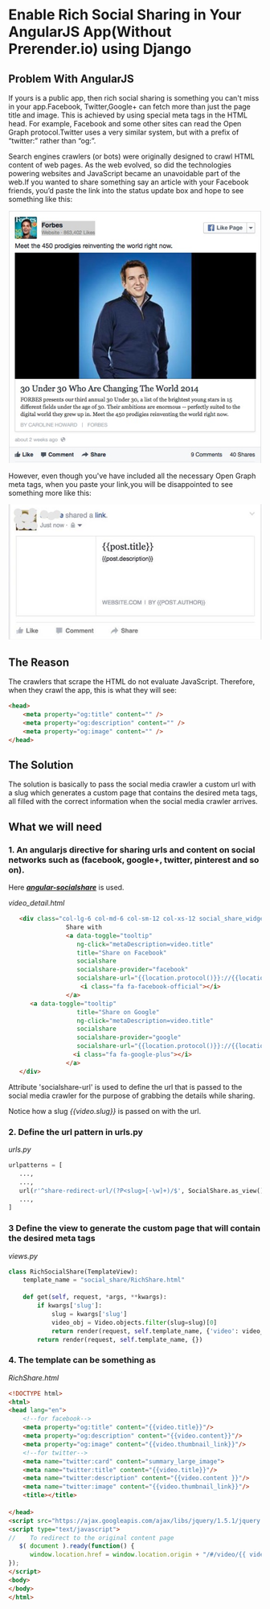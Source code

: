 # Enable Rich Social Sharing in Your AngularJS App(Without Prerender.io) using Django

## Problem With AngularJS

If yours is a public app, then rich social sharing is something you can't miss in your app.Facebook, Twitter,Google+ can fetch more than just the page title and image. This is achieved by using special meta tags in the HTML head. For example, Facebook and some other sites can read the Open Graph protocol.Twitter uses a very similar system, but with a prefix of “twitter:” rather than “og:”.

Search engines crawlers (or bots) were originally designed to crawl HTML content of web pages. As the web evolved, so did the technologies powering websites and JavaScript became an unavoidable part of the web.If you wanted to share something say an article with your Facebook friends, you’d paste the link into the status update box and hope to see something like this: 

![alt tag](https://github.com/jcblex/angular-social-share/blob/master/screenshots/screenshot1.jpg?raw=true)

However, even though you've have included all the necessary Open Graph meta tags, when you paste your link,you will be disappointed to see something more like this:

![alt tag](https://github.com/jcblex/angular-social-share/blob/master/screenshots/screenshot2.jpg?raw=true)

## The Reason

The crawlers that scrape the HTML do not evaluate JavaScript. Therefore, when they crawl the app, this is what they will see:
```html
<head>
    <meta property="og:title" content="" />
    <meta property="og:description" content="" />
    <meta property="og:image" content="" />
</head>
```
## The Solution

The solution is basically to pass the  social media crawler a custom url with a slug which generates a custom page that contains the desired meta tags, all filled with the correct information when the social media crawler arrives.

## What we will need

### 1. An angularjs directive for sharing urls and content on social networks such as (facebook, google+, twitter, pinterest and so on).

Here ***[angular-socialshare](https://github.com/720kb/angular-socialshare)*** is used.

*video_detail.html*
```html
   <div class="col-lg-6 col-md-6 col-sm-12 col-xs-12 social_share_widget">
                Share with
                <a data-toggle="tooltip"
                   ng-click="metaDescription=video.title"
                   title="Share on Facebook"
                   socialshare
                   socialshare-provider="facebook"
                   socialshare-url="{{location.protocol()}}://{{location.host()}}/api/videos/share-redirect-url/{{video.slug}}">
                    <i class="fa fa-facebook-official"></i>
                </a>
	  <a data-toggle="tooltip"
                   title="Share on Google"
                   ng-click="metaDescription=video.title"
                   socialshare
                   socialshare-provider="google"
                   socialshare-url="{{location.protocol()}}://{{location.host()}}/api/videos/share-redirect-url/{{video.slug}}">
                  <i class="fa fa-google-plus"></i>
                </a>
   </div>
```

Attribute 'socialshare-url' is used to define the url that is passed to the social media crawler for the purpose of grabbing the details while sharing.

Notice how a slug *{{video.slug}}* is passed on with the url.

### 2. Define the url pattern in urls.py

*urls.py*
```python 
urlpatterns = [
   ...,
   ...,
   url(r'^share-redirect-url/(?P<slug>[-\w]+)/$', SocialShare.as_view(), name='rich_share_redirect'),
   ...,   
]
```
### 3 Define the view to generate the custom page that will contain the desired meta tags 

*views.py*
```python 
class RichSocialShare(TemplateView):
    template_name = "social_share/RichShare.html"

    def get(self, request, *args, **kwargs):
        if kwargs['slug']:
            slug = kwargs['slug']
            video_obj = Video.objects.filter(slug=slug)[0]
            return render(request, self.template_name, {'video': video_obj})
        return render(request, self.template_name, {})
```
### 4. The template can be something as

*RichShare.html*
```html
<!DOCTYPE html>
<html>
<head lang="en">
    <!--for facebook-->
    <meta property="og:title" content="{{video.title}}"/>
    <meta property="og:description" content="{{video.content}}"/>
    <meta property="og:image" content="{{video.thumbnail_link}}"/>
    <!--for twitter-->
    <meta name="twitter:card" content="summary_large_image">
    <meta name="twitter:title" content="{{video.title}}"/>
    <meta name="twitter:description" content="{{video.content }}"/>
    <meta name="twitter:image" content="{{video.thumbnail_link}}"/>  
    <title></title>

</head>
<script src="https://ajax.googleapis.com/ajax/libs/jquery/1.5.1/jquery.min.js"></script>
<script type="text/javascript">
//    To redirect to the original content page
   $( document ).ready(function() {
      window.location.href = window.location.origin + "/#/video/{{ video.slug }}" 
});
</script>
<body>
</body>
</html>
```
